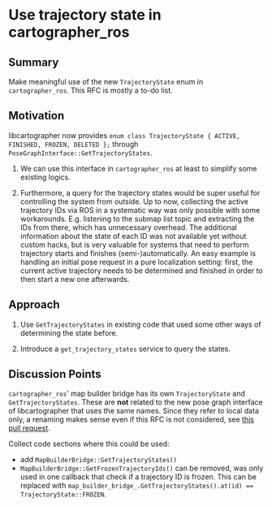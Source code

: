 # Use trajectory state in cartographer_ros

## Summary
[summary]: #summary

Make meaningful use of the new `TrajectoryState` enum in `cartographer_ros`.
This RFC is mostly a to-do list.

## Motivation
[motivation]: #motivation

libcartographer now provides `enum class TrajectoryState { ACTIVE, FINISHED, FROZEN, DELETED };` through `PoseGraphInterface::GetTrajectoryStates`.

1. We can use this interface in `cartographer_ros` at least to simplify some existing logics.

2. Furthermore, a query for the trajectory states would be super useful for controlling the system from outside.
Up to now, collecting the active trajectory IDs via ROS in a systematic way was only possible with some workarounds.
E.g. listening to the submap list topic and extracting the IDs from there, which has unnecessary overhead.
The additional information about the state of each ID was not available yet without custom hacks, but is very valuable for systems that need to perform trajectory starts and finishes (semi-)automatically.
An easy example is handling an initial pose request in a pure localization setting: first, the current active trajectory needs to be determined and finished in order to then start a new one afterwards.

## Approach
[approach]: #approach

1. Use `GetTrajectoryStates` in existing code that used some other ways of determining the state before.

2. Introduce a `get_trajectory_states` service to query the states.

## Discussion Points
[discussion]: #discussion
`cartographer_ros`' map builder bridge has its own `TrajectoryState` and `GetTrajectoryStates`.
These are __not__ related to the new pose graph interface of libcartographer that uses the same names.
Since they refer to local data only, a renaming makes sense even if this RFC is not considered, see [this pull request](https://github.com/googlecartographer/cartographer_ros/pull/908).

Collect code sections where this could be used:
 
* add `MapBuilderBridge::GetTrajectoryStates()`
* `MapBuilderBridge::GetFrozenTrajectoryIds()` can be removed, was only used in one callback that check if a trajectory ID is frozen.
This can be replaced with `map_builder_bridge_.GetTrajectoryStates().at(id) == TrajectoryState::FROZEN`.